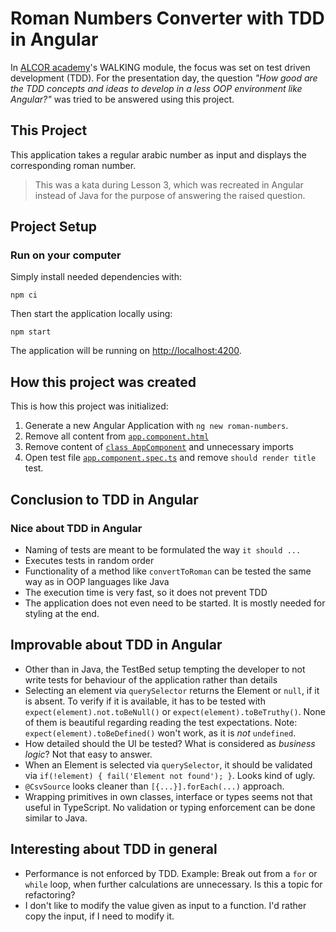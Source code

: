 # Roman Numbers Converter with TDD in Angular

In [ALCOR academy](https://alcor.academy/)'s WALKING module, the focus was set on test driven development (TDD).
For the presentation day, the question _"How good are the TDD concepts and ideas to develop in a less OOP environment like Angular?"_ was tried to be answered using this project.

## This Project

This application takes a regular arabic number as input and displays the corresponding roman number.
> This was a kata during Lesson 3, which was recreated in Angular instead of Java for the purpose of answering the raised question.

## Project Setup

### Run on your computer

Simply install needed dependencies with:

```shell
npm ci
```

Then start the application locally using:

```shell
npm start
```

The application will be running on [http://localhost:4200](http://localhost:4200).

## How this project was created

This is how this project was initialized:

1. Generate a new Angular Application with `ng new roman-numbers`.
2. Remove all content from [`app.component.html`](src/app/app.component.html)
3. Remove content of [`class AppComponent`](src/app/app.component.ts) and unnecessary imports
4. Open test file [`app.component.spec.ts`](src/app/app.component.spec.ts)  and remove `should render title` test.

## Conclusion to TDD in Angular

### Nice about TDD in Angular

- Naming of tests are meant to be formulated the way `it should ...`
- Executes tests in random order
- Functionality of a method like `convertToRoman` can be tested the same way as in OOP languages like Java
- The execution time is very fast, so it does not prevent TDD
- The application does not even need to be started. It is mostly needed for styling at the end.

## Improvable about TDD in Angular

- Other than in Java, the TestBed setup tempting the developer to not write tests for behaviour of the application rather than details
- Selecting an element via `querySelector` returns the Element or `null`, if it is absent.
  To verify if it is available, it has to be tested with `expect(element).not.toBeNull()` or `expect(element).toBeTruthy()`.
  None of them is beautiful regarding reading the test expectations. Note: `expect(element).toBeDefined()` won't work, as it is _not_ `undefined`.
- How detailed should the UI be tested? What is considered as _business logic_? Not that easy to answer.
- When an Element is selected via `querySelector`, it should be validated via `if(!element) { fail('Element not found'); }`. Looks kind of ugly.
- `@CsvSource` looks cleaner than `[{...}].forEach(...)` approach.
- Wrapping primitives in own classes, interface or types seems not that useful in TypeScript. No validation or typing enforcement can be done similar to Java.

## Interesting about TDD in general

- Performance is not enforced by TDD. Example: Break out from a `for` or `while` loop, when further calculations are unnecessary. Is this a topic for refactoring?
- I don't like to modify the value given as input to a function. I'd rather copy the input, if I need to modify it.
